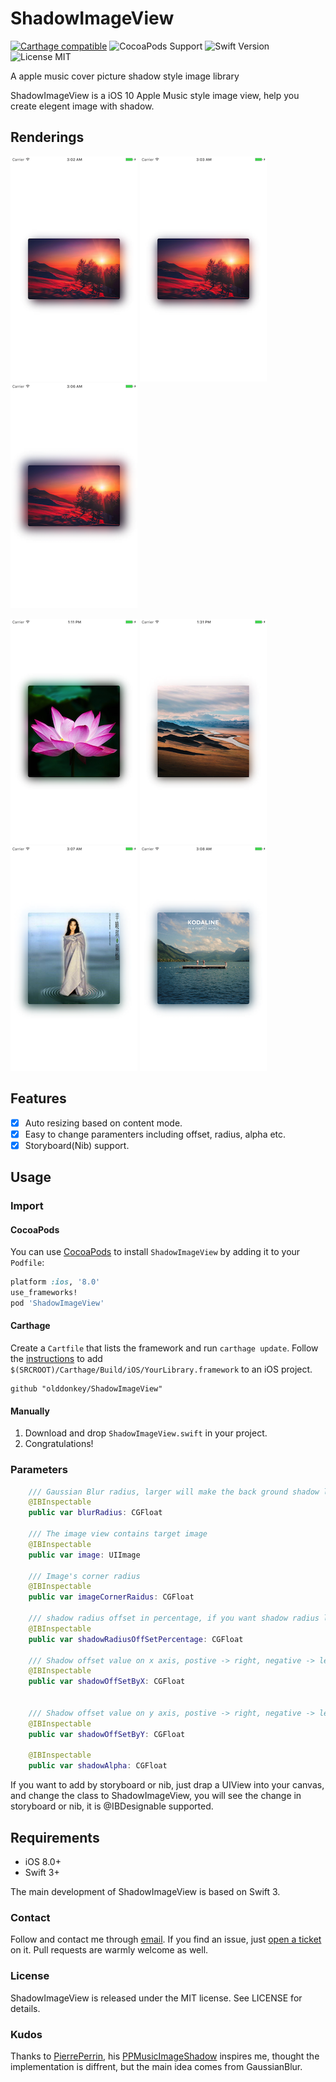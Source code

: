 # ShadowImageView
[![Carthage compatible](https://img.shields.io/badge/Carthage-compatible-brightgreen.svg)](https://github.com/Carthage/Carthage) 
![CocoaPods Support](https://img.shields.io/badge/Cocoapods-compatible-brightgreen.svg) 
![Swift Version](https://img.shields.io/badge/Swift-3.0-orange.svg) 
![License MIT](https://img.shields.io/badge/License-MIT-lightgrey.svg) 

A apple music cover picture shadow style image library

ShadowImageView is a iOS 10 Apple Music style image view, help you create elegent image with shadow.

## Renderings

![ShadowOffsetRight](Screenshots/Rightoffset.png) ![Nooffset](Screenshots/NoOffset.png) ![largeRadius](Screenshots/largeRadius.png) 

![lotus](Screenshots/lotus.png) ![Mountain](Screenshots/Mountain.png) ![CD1](Screenshots/CD1.png) ![CD2](Screenshots/CD2.png)


## Features

- [x] Auto resizing based on content mode.
- [x] Easy to change paramenters including offset, radius, alpha etc.
- [x] Storyboard(Nib) support.

## Usage

### Import

#### CocoaPods
You can use [CocoaPods](http://cocoapods.org/) to install `ShadowImageView` by adding it to your `Podfile`:

```ruby
platform :ios, '8.0'
use_frameworks!
pod 'ShadowImageView'
```

#### Carthage
Create a `Cartfile` that lists the framework and run `carthage update`. Follow the [instructions](https://github.com/Carthage/Carthage#if-youre-building-for-ios) to add `$(SRCROOT)/Carthage/Build/iOS/YourLibrary.framework` to an iOS project.

```
github "olddonkey/ShadowImageView"
```
#### Manually
1. Download and drop ```ShadowImageView.swift``` in your project.  
2. Congratulations!

### Parameters

```swift
    /// Gaussian Blur radius, larger will make the back ground shadow lighter (warning: do not set it too large, 2 or 3 for most cases)
    @IBInspectable
    public var blurRadius: CGFloat
    
    /// The image view contains target image
    @IBInspectable
    public var image: UIImage
    
    /// Image's corner radius
    @IBInspectable
    public var imageCornerRaidus: CGFloat
    
    /// shadow radius offset in percentage, if you want shadow radius larger, set a postive number for this, if you want it be smaller, then set a negative number
    @IBInspectable
    public var shadowRadiusOffSetPercentage: CGFloat
    
    /// Shadow offset value on x axis, postive -> right, negative -> left
    @IBInspectable
    public var shadowOffSetByX: CGFloat
    
    
    /// Shadow offset value on y axis, postive -> right, negative -> left
    @IBInspectable
    public var shadowOffSetByY: CGFloat
    
    @IBInspectable
    public var shadowAlpha: CGFloat

```

If you want to add by storyboard or nib, just drap a UIView into your canvas, and change the class to ShadowImageView, you will see the change in storyboard or nib, it is @IBDesignable supported.

## Requirements

- iOS 8.0+
- Swift 3+

The main development of ShadowImageView is based on Swift 3.

### Contact

Follow and contact me through [email](olddonkeyblog@gmail.com). If you find an issue, just [open a ticket](https://github.com/olddonkey/ShadowImageView/issues/new) on it. Pull requests are warmly welcome as well.

### License

ShadowImageView is released under the MIT license. See LICENSE for details.

### Kudos

Thanks to [PierrePerrin](https://github.com/PierrePerrin), his [PPMusicImageShadow](https://github.com/PierrePerrin/PPMusicImageShadow) inspires me, thought the implementation is diffrent, but the main idea comes from GaussianBlur.
